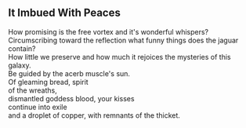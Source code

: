 It Imbued With Peaces
---------------------
How promising is the free vortex and it's wonderful whispers?  
Circumscribing toward the reflection what funny things does the jaguar contain?  
How little we preserve and how much it rejoices the mysteries of this galaxy.  
Be guided by the acerb muscle's sun.  
Of gleaming bread, spirit  
of the wreaths,  
dismantled goddess blood, your kisses  
continue into exile  
and a droplet of copper, with remnants of the thicket.  
